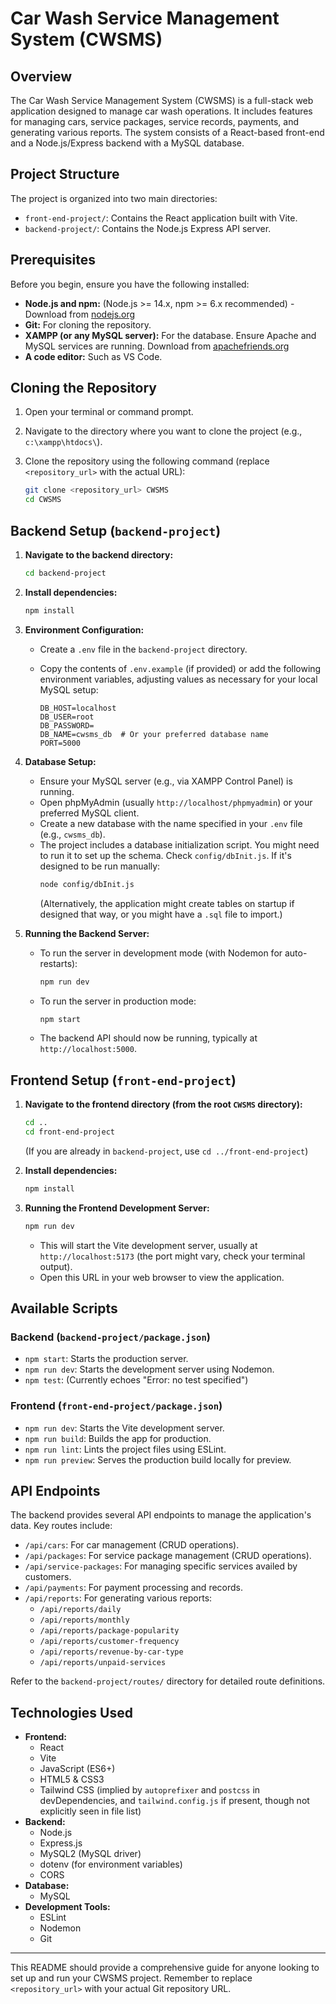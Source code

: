 # Car Wash Service Management System (CWSMS)

## Overview

The Car Wash Service Management System (CWSMS) is a full-stack web application designed to manage car wash operations. It includes features for managing cars, service packages, service records, payments, and generating various reports. The system consists of a React-based front-end and a Node.js/Express backend with a MySQL database.

## Project Structure

The project is organized into two main directories:

-   `front-end-project/`: Contains the React application built with Vite.
-   `backend-project/`: Contains the Node.js Express API server.

## Prerequisites

Before you begin, ensure you have the following installed:

-   **Node.js and npm:** (Node.js >= 14.x, npm >= 6.x recommended) - Download from [nodejs.org](https://nodejs.org/)
-   **Git:** For cloning the repository.
-   **XAMPP (or any MySQL server):** For the database. Ensure Apache and MySQL services are running. Download from [apachefriends.org](https://www.apachefriends.org/index.html)
-   **A code editor:** Such as VS Code.

## Cloning the Repository

1.  Open your terminal or command prompt.
2.  Navigate to the directory where you want to clone the project (e.g., `c:\xampp\htdocs\`).
3.  Clone the repository using the following command (replace `<repository_url>` with the actual URL):

    ```bash
    git clone <repository_url> CWSMS
    cd CWSMS
    ```

## Backend Setup (`backend-project`)

1.  **Navigate to the backend directory:**

    ```bash
    cd backend-project
    ```

2.  **Install dependencies:**

    ```bash
    npm install
    ```

3.  **Environment Configuration:**
    *   Create a `.env` file in the `backend-project` directory.
    *   Copy the contents of `.env.example` (if provided) or add the following environment variables, adjusting values as necessary for your local MySQL setup:

        ```env
        DB_HOST=localhost
        DB_USER=root
        DB_PASSWORD=
        DB_NAME=cwsms_db  # Or your preferred database name
        PORT=5000
        ```

4.  **Database Setup:**
    *   Ensure your MySQL server (e.g., via XAMPP Control Panel) is running.
    *   Open phpMyAdmin (usually `http://localhost/phpmyadmin`) or your preferred MySQL client.
    *   Create a new database with the name specified in your `.env` file (e.g., `cwsms_db`).
    *   The project includes a database initialization script. You might need to run it to set up the schema. Check `config/dbInit.js`. If it's designed to be run manually:
        ```bash
        node config/dbInit.js
        ```
        (Alternatively, the application might create tables on startup if designed that way, or you might have a `.sql` file to import.)

5.  **Running the Backend Server:**
    *   To run the server in development mode (with Nodemon for auto-restarts):

        ```bash
        npm run dev
        ```
    *   To run the server in production mode:

        ```bash
        npm start
        ```
    *   The backend API should now be running, typically at `http://localhost:5000`.

## Frontend Setup (`front-end-project`)

1.  **Navigate to the frontend directory (from the root `CWSMS` directory):**

    ```bash
    cd .. 
    cd front-end-project 
    ```
    (If you are already in `backend-project`, use `cd ../front-end-project`)

2.  **Install dependencies:**

    ```bash
    npm install
    ```

3.  **Running the Frontend Development Server:**

    ```bash
    npm run dev
    ```
    *   This will start the Vite development server, usually at `http://localhost:5173` (the port might vary, check your terminal output).
    *   Open this URL in your web browser to view the application.

## Available Scripts

### Backend (`backend-project/package.json`)

-   `npm start`: Starts the production server.
-   `npm run dev`: Starts the development server using Nodemon.
-   `npm test`: (Currently echoes "Error: no test specified")

### Frontend (`front-end-project/package.json`)

-   `npm run dev`: Starts the Vite development server.
-   `npm run build`: Builds the app for production.
-   `npm run lint`: Lints the project files using ESLint.
-   `npm run preview`: Serves the production build locally for preview.

## API Endpoints

The backend provides several API endpoints to manage the application's data. Key routes include:

-   `/api/cars`: For car management (CRUD operations).
-   `/api/packages`: For service package management (CRUD operations).
-   `/api/service-packages`: For managing specific services availed by customers.
-   `/api/payments`: For payment processing and records.
-   `/api/reports`: For generating various reports:
    -   `/api/reports/daily`
    -   `/api/reports/monthly`
    -   `/api/reports/package-popularity`
    -   `/api/reports/customer-frequency`
    -   `/api/reports/revenue-by-car-type`
    -   `/api/reports/unpaid-services`

Refer to the `backend-project/routes/` directory for detailed route definitions.

## Technologies Used

-   **Frontend:**
    -   React
    -   Vite
    -   JavaScript (ES6+)
    -   HTML5 & CSS3
    -   Tailwind CSS (implied by `autoprefixer` and `postcss` in devDependencies, and `tailwind.config.js` if present, though not explicitly seen in file list)
-   **Backend:**
    -   Node.js
    -   Express.js
    -   MySQL2 (MySQL driver)
    -   dotenv (for environment variables)
    -   CORS
-   **Database:**
    -   MySQL
-   **Development Tools:**
    -   ESLint
    -   Nodemon
    -   Git

---

This README should provide a comprehensive guide for anyone looking to set up and run your CWSMS project. Remember to replace `<repository_url>` with your actual Git repository URL.